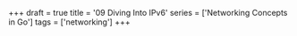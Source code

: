 +++
draft = true
title = '09 Diving Into IPv6'
series = ['Networking Concepts in Go']
tags = ['networking']
+++
